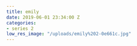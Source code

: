 ```yaml
---
title: emily
date: 2019-06-01 23:34:00 Z
categories:
- series 2
low_res_image: "/uploads/emily%202-0e661c.jpg"
---
```


